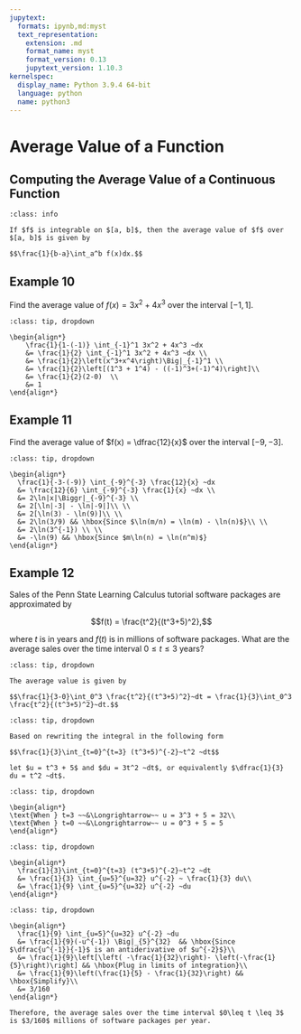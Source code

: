 ```yaml
---
jupytext:
  formats: ipynb,md:myst
  text_representation:
    extension: .md
    format_name: myst
    format_version: 0.13
    jupytext_version: 1.10.3
kernelspec:
  display_name: Python 3.9.4 64-bit
  language: python
  name: python3
---
```

# Average Value of a Function

## Computing the Average Value of a Continuous Function

```{admonition} Definition
:class: info

If $f$ is integrable on $[a, b]$, then the average value of $f$ over $[a, b]$ is given by

$$\frac{1}{b-a}\int_a^b f(x)dx.$$
```

## Example 10

Find the average value of $f(x) = 3x^2 + 4x^3$ over the interval $[-1, 1]$.

```{admonition} Step 1: The average value is given by
:class: tip, dropdown

\begin{align*}
    \frac{1}{1-(-1)} \int_{-1}^1 3x^2 + 4x^3 ~dx 
    &= \frac{1}{2} \int_{-1}^1 3x^2 + 4x^3 ~dx \\
    &= \frac{1}{2}\left(x^3+x^4\right)\Big|_{-1}^1 \\
    &= \frac{1}{2}\left[(1^3 + 1^4) - ((-1)^3+(-1)^4)\right]\\
    &= \frac{1}{2}(2-0)  \\
    &= 1
\end{align*}
```

## Example 11

Find the average value of $f(x) = \dfrac{12}{x}$ over the interval $[-9, -3]$.

```{admonition} Step 1: The average value is given by
:class: tip, dropdown

\begin{align*}
  \frac{1}{-3-(-9)} \int_{-9}^{-3} \frac{12}{x} ~dx 
  &= \frac{12}{6} \int_{-9}^{-3} \frac{1}{x} ~dx \\
  &= 2\ln|x|\Biggr|_{-9}^{-3} \\
  &= 2[\ln|-3| - \ln|-9|]\\ \\
  &= 2[\ln(3) - \ln(9)]\\ \\
  &= 2\ln(3/9) && \hbox{Since $\ln(m/n) = \ln(m) - \ln(n)$}\\ \\
  &= 2\ln(3^{-1}) \\ \\
  &= -\ln(9) && \hbox{Since $m\ln(n) = \ln(n^m)$}
\end{align*}
```

## Example 12

Sales of the Penn State Learning Calculus tutorial software packages are approximated by

$$f(t) = \frac{t^2}{(t^3+5)^2},$$

where $t$ is in years and $f(t)$ is in millions of software packages. What are the average sales over the time interval $0 \leq t \leq 3$ years?

```{admonition} Step 1: Use the definition of average value.
:class: tip, dropdown

The average value is given by

$$\frac{1}{3-0}\int_0^3 \frac{t^2}{(t^3+5)^2}~dt = \frac{1}{3}\int_0^3 \frac{t^2}{(t^3+5)^2}~dt.$$
```

```{admonition} Step 2: Identify a suitable substitution.
:class: tip, dropdown

Based on rewriting the integral in the following form

$$\frac{1}{3}\int_{t=0}^{t=3} (t^3+5)^{-2}~t^2 ~dt$$

let $u = t^3 + 5$ and $du = 3t^2 ~dt$, or equivalently $\dfrac{1}{3} du = t^2 ~dt$.
```

```{admonition} Step 3: Determine the new limits of integration using the substitution $u = t^3 + 5$.
:class: tip, dropdown

\begin{align*}
\text{When } t=3 ~~&\Longrightarrow~~ u = 3^3 + 5 = 32\\
\text{When } t=0 ~~&\Longrightarrow~~ u = 0^3 + 5 = 5
\end{align*}
```

```{admonition} Step 4: Rewrite the integral in terms of $u$ and $du$.
:class: tip, dropdown

\begin{align*}
  \frac{1}{3}\int_{t=0}^{t=3} (t^3+5)^{-2}~t^2 ~dt
  &= \frac{1}{3} \int_{u=5}^{u=32} u^{-2} ~ \frac{1}{3} du\\
  &= \frac{1}{9} \int_{u=5}^{u=32} u^{-2} ~du
\end{align*}
```

```{admonition} Step 5: Evaluate the integral.
:class: tip, dropdown

\begin{align*}
  \frac{1}{9} \int_{u=5}^{u=32} u^{-2} ~du 
  &= \frac{1}{9}(-u^{-1}) \Big|_{5}^{32}  && \hbox{Since $\dfrac{u^{-1}}{-1}$ is an antiderivative of $u^{-2}$}\\
  &= \frac{1}{9}\left[\left( -\frac{1}{32}\right)- \left(-\frac{1}{5}\right)\right] && \hbox{Plug in limits of integration}\\
  &= \frac{1}{9}\left(\frac{1}{5} - \frac{1}{32}\right) && \hbox{Simplify}\\
  &= 3/160
\end{align*}

Therefore, the average sales over the time interval $0\leq t \leq 3$ is $3/160$ millions of software packages per year.
```